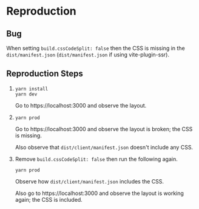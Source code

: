 # Reproduction

## Bug

When setting `build.cssCodeSplit: false` then the CSS is missing in the `dist/manifest.json` (`dist/manifest.json` if using vite-plugin-ssr).

## Reproduction Steps

1. ```
   yarn install
   yarn dev
   ```

   Go to https://localhost:3000 and observe the layout.

2. ```
   yarn prod
   ```

   Go to https://localhost:3000 and observe the layout is broken; the CSS is missing.

   Also observe that `dist/client/manifest.json` doesn't include any CSS.


3. Remove `build.cssCodeSplit: false` then run the following again.
   ```
   yarn prod
   ```

   Observe how `dist/client/manifest.json` includes the CSS.

   Also go to https://localhost:3000 and observe the layout is working again; the CSS is included.
